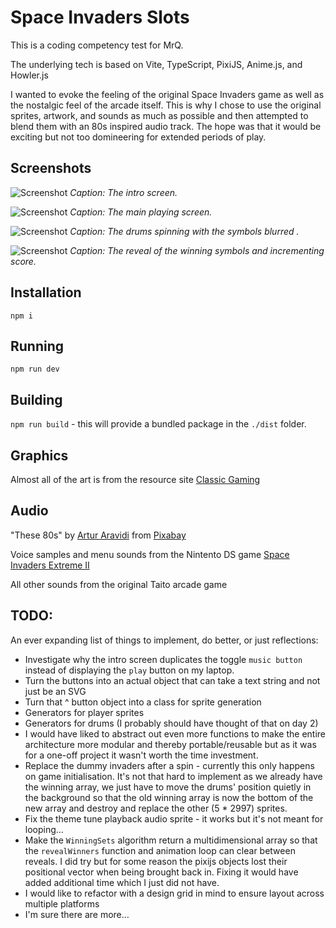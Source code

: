 # Space Invaders Slots

This is a coding competency test for MrQ.

The underlying tech is based on Vite, TypeScript, PixiJS, Anime.js, and Howler.js

I wanted to evoke the feeling of the original Space Invaders game as well as the nostalgic feel of the arcade itself. This is why I chose to use the original sprites, artwork, and sounds as much as possible and then attempted to blend them with an 80s inspired audio track. The hope was that it would be exciting but not too domineering for extended periods of play.

## Screenshots

![Screenshot](/screenshots/intro.png)
*Caption: The intro screen.*

![Screenshot](/screenshots/playfield.png)
*Caption: The main playing screen.*

![Screenshot](/screenshots/spinning.png)
*Caption: The drums spinning with the symbols blurred .*

![Screenshot](/screenshots/reveal.png)
*Caption: The reveal of the winning symbols and incrementing score.*

## Installation

`npm i`

## Running

`npm run dev`

## Building

`npm run build` - this will provide a bundled package in the `./dist` folder.

## Graphics

Almost all of the art is from the resource site [Classic Gaming](https://www.classicgaming.cc/classics/space-invaders/graphics)

## Audio

"These 80s" by [Artur Aravidi](https://pixabay.com/users/arturaravidimusic-37133175/?utm_source=link-attribution&utm_medium=referral&utm_campaign=music&utm_content=182328) from [Pixabay](https://pixabay.com/music//?utm_source=link-attribution&utm_medium=referral&utm_campaign=music&utm_content=182328)

Voice samples and menu sounds from the Nintento DS game [Space Invaders Extreme II](https://www.sounds-resource.com/ds_dsi/spaceinvadersextreme2/sound/9439/)

All other sounds from the original Taito arcade game

## TODO:

An ever expanding list of things to implement, do better, or just reflections:

- Investigate why the intro screen duplicates the toggle `music button` instead of displaying the `play` button on my laptop.
- Turn the buttons into an actual object that can take a text string and not just be an SVG
- Turn that ^ button object into a class for sprite generation
- Generators for player sprites
- Generators for drums (I probably should have thought of that on day 2)
- I would have liked to abstract out even more functions to make the entire architecture more modular and thereby portable/reusable but as it was for a one-off project it wasn't worth the time investment.
- Replace the dummy invaders after a spin - currently this only happens on game initialisation. It's not that hard to implement as we already have the winning array, we just have to move the drums' position quietly in the background so that the old winning array is now the bottom of the new array and destroy and replace the other (5 * 2997) sprites.
- Fix the theme tune playback audio sprite - it works but it's not meant for looping…
- Make the `WinningSets` algorithm return a multidimensional array so that the `revealWinners` function and animation loop can clear between reveals. I did try but for some reason the pixijs objects lost their positional vector when being brought back in. Fixing it would have added additional time which I just did not have.
- I would like to refactor with a design grid in mind to ensure layout across multiple platforms
- I'm sure there are more…
